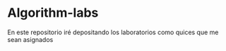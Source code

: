 # Algorithm-labs
En este repositorio iré depositando los laboratorios como quices que me sean asignados
